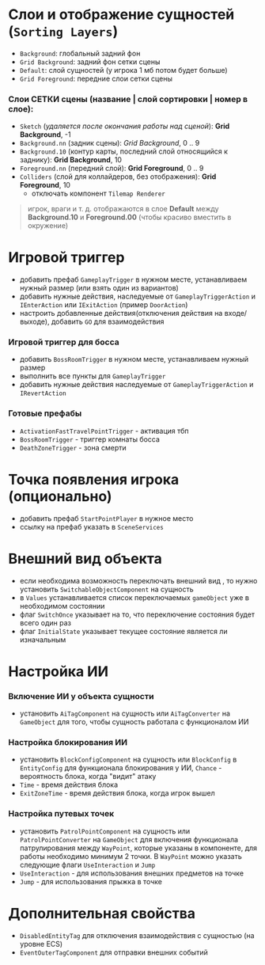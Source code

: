 # Слои и отображение сущностей (`Sorting Layers`)

-   `Background`: глобальный задний фон
-   `Grid Background`: задний фон сетки сцены
-   `Default`: слой сущностей (у игрока 1 мб потом будет больше)
-   `Grid Foreground`: передние слои сетки сцены

### Слои СЕТКИ сцены (название | слой сортировки | номер в слое):

-   `Sketch` (_удаляется после окончания работы над сценой_): **Grid Background**, -1
-   `Background.nn` (задник сцены): _Grid Background_, 0 .. 9
-   `Background.10` (контур карты, последний слой относящийся к заднику): **Grid Background**, 10
-   `Foreground.nn` (передний слой): **Grid Foreground**, 0 .. 9
-   `Colliders` (слой для коллайдеров, без отображения): **Grid Foreground**, 10
    -   отключать компонент `Tilemap Renderer`

> игрок, враги и т. д. отображаются в слое **Default** между **Background.10** и **Foreground.00** (чтобы красиво вместить в окружение)

# Игровой триггер

-   добавить префаб `GameplayTrigger` в нужном месте, устанавливаем нужный размер (или взять один из вариантов)
-   добавить нужные действия, наследуемые от `GameplayTriggerAction` и `IEnterAction` или `IExitAction` (пример `DoorAction`)
-   настроить добавленные действия(отключения действия на входе/выходе), добавить `GO` для взаимодействия

### Игровой триггер для босса

-   добавить `BossRoomTrigger` в нужном месте, устанавливаем нужный размер
-   выполнить все пункты для `GameplayTrigger`
-   добавить нужные действия наследуемые от `GameplayTriggerAction` и `IRevertAction`

### Готовые префабы

-   `ActivationFastTravelPointTrigger` - активация тбп
-   `BossRoomTrigger` - триггер комнаты босса
-   `DeathZoneTrigger` - зона смерти

# Точка появления игрока (опционально)

-   добавить префаб `StartPointPlayer` в нужное место
-   ссылку на префаб указать в `SceneServices`

# Внешний вид объекта

-   если необходима возможность переключать внешний вид , то нужно установить `SwitchableObjectComponent` на сущность
-   в `Values` устанавливается список переключаемых `gameObject` уже в необходимом состоянии
-   флаг `SwitchOnce` указывает на то, что переключение состояния будет всего один раз
-   флаг `InitialState` указывает текущее состояние является ли изначальным

# Настройка ИИ

### Включение ИИ у объекта сущности

-   установить `AiTagComponent` на сущность или `AiTagConverter` на `GameObject` для того, чтобы сущность работала с функционалом ИИ

### Настройка блокирования ИИ

-   установить `BlockConfigComponent` на сущность или `BlockConfig` в `EntityConfig` для функционала блокирования у ИИ, `Chance` - вероятность блока, когда "видит" атаку
-   `Time` - время действия блока
-   `ExitZoneTime` - время действия блока, когда игрок вышел

### Настройка путевых точек

-   установить `PatrolPointComponent` на сущность или `PatrolPointConverter` на `GameObject` для включения функционала патрулирования между `WayPoint`, которые указаны в компоненте, для работы необходимо минимум 2 точки. В `WayPoint` можно указать следующие флаги `UseInteraction` и `Jump`
-   `UseInteraction` - для использования внешних предметов на точке
-   `Jump` - для использования прыжка в точке

# Дополнительная свойства

-   `DisabledEntityTag` для отключения взаимодействия c сущностью (на уровне ECS)
-   `EventOuterTagComponent` для отправки внешних событий
